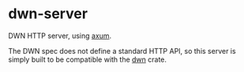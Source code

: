 # dwn-server

<!-- cargo-rdme start -->

DWN HTTP server, using [axum](https://github.com/tokio-rs/axum).

The DWN spec does not define a standard HTTP API, so this server is simply built
to be compatible with the [dwn](https://github.com/unavi-xyz/dwn/tree/main/crates/dwn)
crate.

<!-- cargo-rdme end -->
